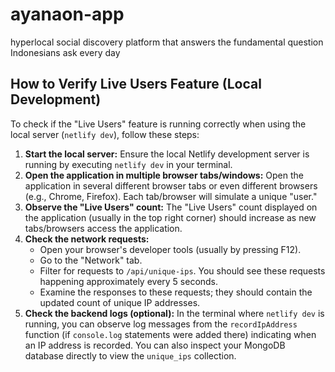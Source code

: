 # ayanaon-app
hyperlocal social discovery platform that answers the fundamental question Indonesians ask every day

## How to Verify Live Users Feature (Local Development)

To check if the "Live Users" feature is running correctly when using the local server (`netlify dev`), follow these steps:

1.  **Start the local server:** Ensure the local Netlify development server is running by executing `netlify dev` in your terminal.
2.  **Open the application in multiple browser tabs/windows:** Open the application in several different browser tabs or even different browsers (e.g., Chrome, Firefox). Each tab/browser will simulate a unique "user."
3.  **Observe the "Live Users" count:** The "Live Users" count displayed on the application (usually in the top right corner) should increase as new tabs/browsers access the application.
4.  **Check the network requests:**
    *   Open your browser's developer tools (usually by pressing F12).
    *   Go to the "Network" tab.
    *   Filter for requests to `/api/unique-ips`. You should see these requests happening approximately every 5 seconds.
    *   Examine the responses to these requests; they should contain the updated count of unique IP addresses.
5.  **Check the backend logs (optional):** In the terminal where `netlify dev` is running, you can observe log messages from the `recordIpAddress` function (if `console.log` statements were added there) indicating when an IP address is recorded. You can also inspect your MongoDB database directly to view the `unique_ips` collection.